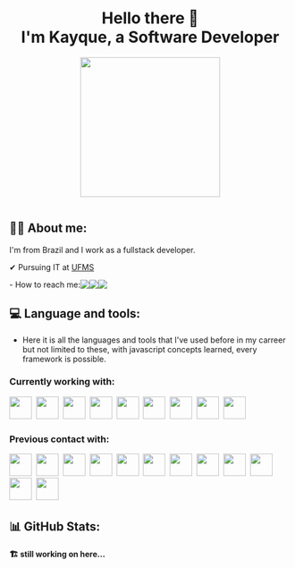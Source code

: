 
<h1 align="center">
  Hello there 👋<br>
  I'm Kayque, a <strong>Software Developer</strong>
</h1>


<div id="header" align="center" >
  <img src="https://i.giphy.com/media/v1.Y2lkPTc5MGI3NjExY3RxMHhlbmNndGxtbWZqZzVudWdxbmE1cmFtMWJoeml0cTVkcGUzZyZlcD12MV9pbnRlcm5hbF9naWZfYnlfaWQmY3Q9Zw/du3J3cXyzhj75IOgvA/giphy.gif" width="250"/>

  <p>
    <img src="https://komarev.com/ghpvc/?username=Kayquedias&style=flat-square&color=blue" alt=""/>
  </p>
</div>

## 👨‍💻 About me:
I'm from Brazil and I work as a fullstack developer.

✔ Pursuing IT at <a href="https://www.ufms.br/">UFMS</a>

  <div style="display: flex; align-items: center;">
    - How to reach me: <a href="https://www.linkedin.com/in/kayque-dias-363644214/">
      <img src="https://img.shields.io/badge/LinkedIn-blue?logo=linkedin&logoColor=white">
    </a>
    <a href="https://whatsa.me/5585989082334/?t=Let%27s%20talk">
      <img src="https://img.shields.io/badge/Whatsapp-swamp?logo=whatsapp&logoColor=white">
    </a>
    <a href="mailto:kayquemtd@gmail.com">
      <img src="https://img.shields.io/badge/gmail-red?logo=gmail&logoColor=white">
    </a>
  </div>

## 💻 Language and tools:
- Here it is all the languages and tools that I've used before in my carreer but not limited to these, with javascript concepts learned, every framework is possible.

### Currently working with:
<div>
  <img src="https://cdn.jsdelivr.net/gh/devicons/devicon@latest/icons/typescript/typescript-original.svg" width="40" height="40" />&nbsp;
  <img src="https://cdn.jsdelivr.net/gh/devicons/devicon@latest/icons/bun/bun-original.svg" width="40" height="40"/>&nbsp;
  <img src="https://cdn.jsdelivr.net/gh/devicons/devicon@latest/icons/nodejs/nodejs-original.svg" width="40" height="40"/>&nbsp;
  <img src="https://cdn.jsdelivr.net/gh/devicons/devicon@latest/icons/nestjs/nestjs-original.svg" width="40" height="40"/>&nbsp;
  <img src="https://cdn.jsdelivr.net/gh/devicons/devicon@latest/icons/react/react-original.svg" width="40" height="40"/>&nbsp;
  <img src="https://cdn.jsdelivr.net/gh/devicons/devicon@latest/icons/tailwindcss/tailwindcss-original.svg" width="40" height="40"/>&nbsp;
  <img src="https://cdn.jsdelivr.net/gh/devicons/devicon@latest/icons/prisma/prisma-original.svg" width="40" height="40"/>&nbsp;
  <img src="https://cdn.jsdelivr.net/gh/devicons/devicon@latest/icons/docker/docker-original.svg" width="40" height="40"/>&nbsp;
  <img src="https://cdn.jsdelivr.net/gh/devicons/devicon@latest/icons/postgresql/postgresql-original.svg" width="40" height="40"/>&nbsp;
          
</div>

### Previous contact with:
  <div>
          <img src="https://cdn.jsdelivr.net/gh/devicons/devicon@latest/icons/nextjs/nextjs-original.svg" width="40" height="40" />&nbsp;
          <img src="https://cdn.jsdelivr.net/gh/devicons/devicon@latest/icons/sass/sass-original.svg" width="40" height="40"/>&nbsp;
          <img src="https://cdn.jsdelivr.net/gh/devicons/devicon@latest/icons/figma/figma-original.svg" width="40" height="40"/>&nbsp;
          <img src="https://cdn.jsdelivr.net/gh/devicons/devicon@latest/icons/storybook/storybook-original.svg" width="40" height="40"/>&nbsp;
          <img src="https://cdn.jsdelivr.net/gh/devicons/devicon@latest/icons/amazonwebservices/amazonwebservices-plain-wordmark.svg" width="40" height="40" />&nbsp;
          <img src="https://cdn.jsdelivr.net/gh/devicons/devicon@latest/icons/gitlab/gitlab-original.svg" width="40" height="40"/>&nbsp;
          <img src="https://cdn.jsdelivr.net/gh/devicons/devicon@latest/icons/grpc/grpc-original.svg" width="40" height="40"/>&nbsp;
          <img src="https://cdn.jsdelivr.net/gh/devicons/devicon@latest/icons/mysql/mysql-original.svg" width="40" height="40" />&nbsp;
          <img src="https://cdn.jsdelivr.net/gh/devicons/devicon@latest/icons/python/python-original.svg" width="40" height="40"/>&nbsp;
          <img src="https://cdn.jsdelivr.net/gh/devicons/devicon@latest/icons/selenium/selenium-original.svg" width="40" height="40"/>&nbsp;
          <img src="https://cdn.jsdelivr.net/gh/devicons/devicon@latest/icons/socketio/socketio-original.svg" width="40" height="40"/>&nbsp;
          <img src="https://cdn.jsdelivr.net/gh/devicons/devicon@latest/icons/firebase/firebase-original.svg" width="40" height="40"/>&nbsp;
  </div>
          
          

## 📊 GitHub Stats:

#### 🏗️ still working on here... 
